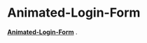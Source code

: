 # Animated-Login-Form
 
[**Animated-Login-Form**](https://determined-heyrovsky-334993.netlify.app/) .